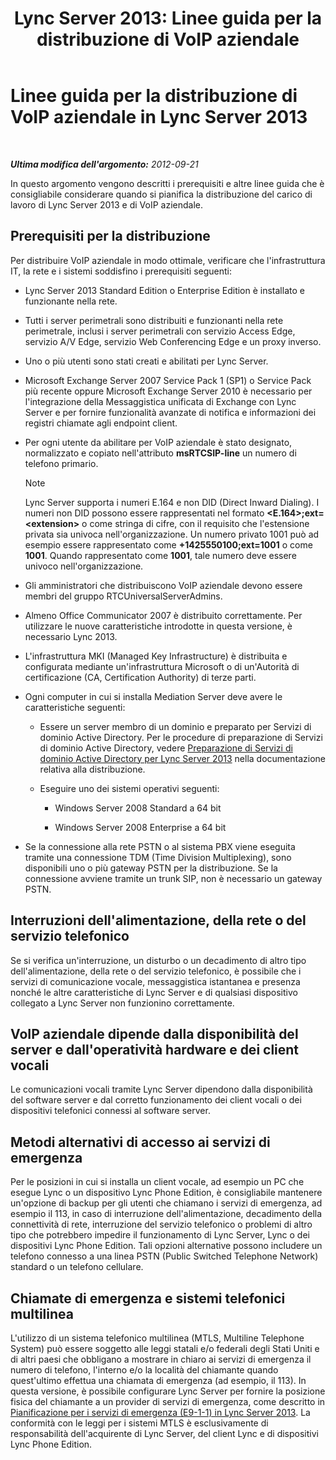 ﻿---
title: 'Lync Server 2013: Linee guida per la distribuzione di VoIP aziendale'
TOCTitle: Linee guida per la distribuzione di VoIP aziendale
ms:assetid: 8985bd93-7613-4cef-9c89-51df6049ed9b
ms:mtpsurl: https://technet.microsoft.com/it-it/library/Gg398694(v=OCS.15)
ms:contentKeyID: 49301237
ms.date: 08/24/2015
mtps_version: v=OCS.15
ms.translationtype: HT
---

# Linee guida per la distribuzione di VoIP aziendale in Lync Server 2013

 

_**Ultima modifica dell'argomento:** 2012-09-21_

In questo argomento vengono descritti i prerequisiti e altre linee guida che è consigliabile considerare quando si pianifica la distribuzione del carico di lavoro di Lync Server 2013 e di VoIP aziendale.

## Prerequisiti per la distribuzione

Per distribuire VoIP aziendale in modo ottimale, verificare che l'infrastruttura IT, la rete e i sistemi soddisfino i prerequisiti seguenti:

  - Lync Server 2013 Standard Edition o Enterprise Edition è installato e funzionante nella rete.

  - Tutti i server perimetrali sono distribuiti e funzionanti nella rete perimetrale, inclusi i server perimetrali con servizio Access Edge, servizio A/V Edge, servizio Web Conferencing Edge e un proxy inverso.

  - Uno o più utenti sono stati creati e abilitati per Lync Server.

  - Microsoft Exchange Server 2007 Service Pack 1 (SP1) o Service Pack più recente oppure Microsoft Exchange Server 2010 è necessario per l'integrazione della Messaggistica unificata di Exchange con Lync Server e per fornire funzionalità avanzate di notifica e informazioni dei registri chiamate agli endpoint client.

  - Per ogni utente da abilitare per VoIP aziendale è stato designato, normalizzato e copiato nell'attributo **msRTCSIP-line** un numero di telefono primario.
    

    > [!NOTE]
    > Lync Server supporta i numeri E.164 e non DID (Direct Inward Dialing). I numeri non DID possono essere rappresentati nel formato <STRONG>&lt;E.164&gt;;ext=&lt;extension&gt;</STRONG> o come stringa di cifre, con il requisito che l'estensione privata sia univoca nell'organizzazione. Un numero privato 1001 può ad esempio essere rappresentato come <STRONG>+1425550100;ext=1001</STRONG> o come <STRONG>1001</STRONG>. Quando rappresentato come <STRONG>1001</STRONG>, tale numero deve essere univoco nell'organizzazione.



  - Gli amministratori che distribuiscono VoIP aziendale devono essere membri del gruppo RTCUniversalServerAdmins.

  - Almeno Office Communicator 2007 è distribuito correttamente. Per utilizzare le nuove caratteristiche introdotte in questa versione, è necessario Lync 2013.

  - L'infrastruttura MKI (Managed Key Infrastructure) è distribuita e configurata mediante un'infrastruttura Microsoft o di un'Autorità di certificazione (CA, Certification Authority) di terze parti.

  - Ogni computer in cui si installa Mediation Server deve avere le caratteristiche seguenti:
    
      - Essere un server membro di un dominio e preparato per Servizi di dominio Active Directory. Per le procedure di preparazione di Servizi di dominio Active Directory, vedere [Preparazione di Servizi di dominio Active Directory per Lync Server 2013](lync-server-2013-preparing-active-directory-domain-services.md) nella documentazione relativa alla distribuzione.
    
      - Eseguire uno dei sistemi operativi seguenti:
        
          -   
            Windows Server 2008 Standard a 64 bit
        
          -   
            Windows Server 2008 Enterprise a 64 bit

  - Se la connessione alla rete PSTN o al sistema PBX viene eseguita tramite una connessione TDM (Time Division Multiplexing), sono disponibili uno o più gateway PSTN per la distribuzione. Se la connessione avviene tramite un trunk SIP, non è necessario un gateway PSTN.

## Interruzioni dell'alimentazione, della rete o del servizio telefonico

Se si verifica un'interruzione, un disturbo o un decadimento di altro tipo dell'alimentazione, della rete o del servizio telefonico, è possibile che i servizi di comunicazione vocale, messaggistica istantanea e presenza nonché le altre caratteristiche di Lync Server e di qualsiasi dispositivo collegato a Lync Server non funzionino correttamente.

## VoIP aziendale dipende dalla disponibilità del server e dall'operatività hardware e dei client vocali

Le comunicazioni vocali tramite Lync Server dipendono dalla disponibilità del software server e dal corretto funzionamento dei client vocali o dei dispositivi telefonici connessi al software server.

## Metodi alternativi di accesso ai servizi di emergenza

Per le posizioni in cui si installa un client vocale, ad esempio un PC che esegue Lync o un dispositivo Lync Phone Edition, è consigliabile mantenere un'opzione di backup per gli utenti che chiamano i servizi di emergenza, ad esempio il 113, in caso di interruzione dell'alimentazione, decadimento della connettività di rete, interruzione del servizio telefonico o problemi di altro tipo che potrebbero impedire il funzionamento di Lync Server, Lync o dei dispositivi Lync Phone Edition. Tali opzioni alternative possono includere un telefono connesso a una linea PSTN (Public Switched Telephone Network) standard o un telefono cellulare.

## Chiamate di emergenza e sistemi telefonici multilinea

L'utilizzo di un sistema telefonico multilinea (MTLS, Multiline Telephone System) può essere soggetto alle leggi statali e/o federali degli Stati Uniti e di altri paesi che obbligano a mostrare in chiaro ai servizi di emergenza il numero di telefono, l'interno e/o la località del chiamante quando quest'ultimo effettua una chiamata di emergenza (ad esempio, il 113). In questa versione, è possibile configurare Lync Server per fornire la posizione fisica del chiamante a un provider di servizi di emergenza, come descritto in [Pianificazione per i servizi di emergenza (E9-1-1) in Lync Server 2013](lync-server-2013-planning-for-emergency-services-e9-1-1.md). La conformità con le leggi per i sistemi MTLS è esclusivamente di responsabilità dell'acquirente di Lync Server, del client Lync e di dispositivi Lync Phone Edition.

